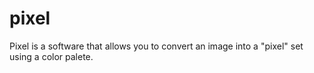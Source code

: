 pixel
=====

Pixel is a software that allows you to convert an image into a "pixel" set using a color palete.
